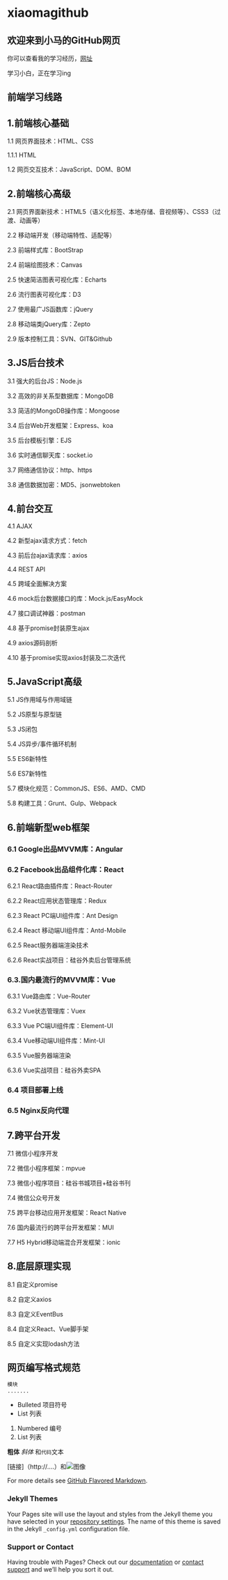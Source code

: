 # xiaomagithub

## 欢迎来到小马的GitHub网页

你可以查看我的学习经历，[网址](https://xiaomagithub.github.io/personal/)

学习小白，正在学习ing

## 前端学习线路

## 1.前端核心基础

1.1 网页界面技术：HTML、CSS

1.1.1 HTML

1.2 网页交互技术：JavaScript、DOM、BOM

## 2.前端核心高级

2.1 网页界面新技术：HTML5（语义化标签、本地存储、音视频等）、CSS3（过渡、动画等）

2.2 移动端开发（移动端特性、适配等）

2.3 前端样式库：BootStrap

2.4 前端绘图技术：Canvas

2.5 快速简洁图表可视化库：Echarts

2.6 流行图表可视化库：D3

2.7 使用最广JS函数库：jQuery

2.8 移动端类jQuery库：Zepto

2.9 版本控制工具：SVN、GIT&Github

## 3.JS后台技术

3.1 强大的后台JS：Node.js

3.2 高效的非关系型数据库：MongoDB

3.3 简洁的MongoDB操作库：Mongoose

3.4 后台Web开发框架：Express、koa

3.5 后台模板引擎：EJS

3.6 实时通信聊天库：socket.io

3.7 网络通信协议：http、https

3.8 通信数据加密：MD5、jsonwebtoken

## 4.前台交互

4.1 AJAX

4.2 新型ajax请求方式：fetch

4.3 前后台ajax请求库：axios

4.4 REST API

4.5 跨域全面解决方案

4.6 mock后台数据接口的库：Mock.js/EasyMock

4.7 接口调试神器：postman

4.8 基于promise封装原生ajax

4.9 axios源码剖析

4.10 基于promise实现axios封装及二次迭代

## 5.JavaScript高级

5.1 JS作用域与作用域链

5.2 JS原型与原型链

5.3 JS闭包

5.4 JS异步/事件循环机制

5.5 ES6新特性

5.6 ES7新特性

5.7 模块化规范：CommonJS、ES6、AMD、CMD

5.8 构建工具：Grunt、Gulp、Webpack

## 6.前端新型web框架

### 6.1 Google出品MVVM库：Angular
### 6.2 Facebook出品组件化库：React

6.2.1 React路由插件库：React-Router

6.2.2 React应用状态管理库：Redux

6.2.3 React PC端UI组件库：Ant Design

6.2.4 React 移动端UI组件库：Antd-Mobile

6.2.5 React服务器端渲染技术

6.2.6 React实战项目：硅谷外卖后台管理系统


### 6.3.国内最流行的MVVM库：Vue

6.3.1 Vue路由库：Vue-Router

6.3.2 Vue状态管理库：Vuex

6.3.3 Vue PC端UI组件库：Element-UI

6.3.4 Vue移动端UI组件库：Mint-UI

6.3.5 Vue服务器端渲染

6.3.6 Vue实战项目：硅谷外卖SPA


### 6.4 项目部署上线

### 6.5 Nginx反向代理

## 7.跨平台开发

7.1 微信小程序开发

7.2 微信小程序框架：mpvue

7.3 微信小程序项目：硅谷书城项目+硅谷书刊

7.4 微信公众号开发

7.5 跨平台移动应用开发框架：React Native

7.6 国内最流行的跨平台开发框架：MUI

7.7 H5 Hybrid移动端混合开发框架：ionic

## 8.底层原理实现

8.1 自定义promise

8.2 自定义axios

8.3 自定义EventBus

8.4 自定义React、Vue脚手架

8.5 自定义实现lodash方法


## 网页编写格式规范

```markdown  
模块
.......
```
- Bulleted 项目符号
- List 列表

1. Numbered 编号
2. List 列表

**粗体** _斜体_ 和`代码`文本

[链接]（http://....）和![图像](https://github.com/xiaomagithub/xiaomagithub/....图像所在的文件位置)

For more details see [GitHub Flavored Markdown](https://guides.github.com/features/mastering-markdown/).

### Jekyll Themes

Your Pages site will use the layout and styles from the Jekyll theme you have selected in your [repository settings](https://github.com/xiaomagithub/test/settings). The name of this theme is saved in the Jekyll `_config.yml` configuration file.

### Support or Contact

Having trouble with Pages? Check out our [documentation](https://help.github.com/categories/github-pages-basics/) or [contact support](https://github.com/contact) and we’ll help you sort it out.
